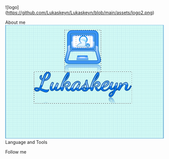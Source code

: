 
![logo] (https://github.com/Lukaskeyn/Lukaskeyn/blob/main/assets/logo2.png)

About me
![cat](https://github.com/Lukaskeyn/Lukaskeyn/blob/main/assets/sMTjEX9s0d.png)
Language and Tools

Follow me 
